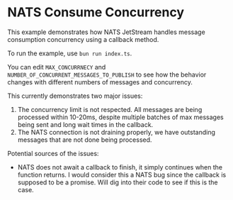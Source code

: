 # NATS Consume Concurrency

This example demonstrates how NATS JetStream handles message consumption concurrency using a callback method.

To run the example, use `bun run index.ts`.

You can edit `MAX_CONCURRNECY` and `NUMBER_OF_CONCURRENT_MESSAGES_TO_PUBLISH` to see how the behavior changes with different numbers of messages and concurrency.

This currently demonstrates two major issues:
1. The concurrency limit is not respected. All messages are being processed within 10-20ms, despite multiple batches of max messages being sent and long wait times in the callback.
2. The NATS connection is not draining properly, we have outstanding messages that are not done being processed.

Potential sources of the issues:
- NATS does not await a callback to finish, it simply continues when the function returns. I would consider this a NATS bug since the callback is supposed to be a promise. Will dig into their code to see if this is the case.